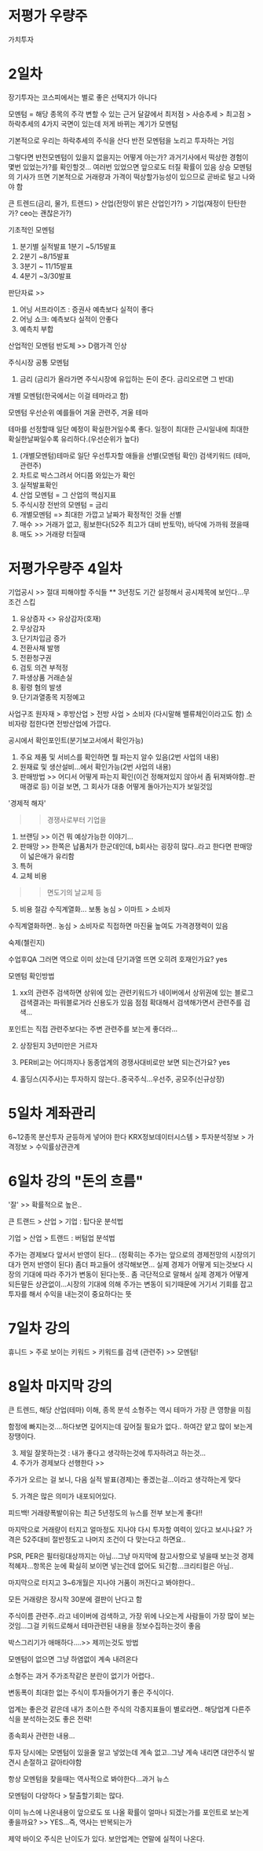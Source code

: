 # 저평가 우량주

가치투자

# 2일차

장기투자는 코스피에서는 별로 좋은 선택지가 아니다

모멘텀 = 해당 종목의 주각 변할 수 있는 근거
달걀에서 최저점 > 사승추세 > 최고점 > 하락추세의 4가지 국면이 있는데
저게 바뀌는 계기가 모멘텀

기본적으로 우리는 하락추세의 주식을 산다
반전 모멘텀을 노리고 투자하는 거임

그렇다면 반전모멘텀이 있을지 없을지는 어떻게 아는가?
과거기사에서 떡상한 경험이 몇번 있었는가?를 확인할것...
여러번 있었으면 앞으로도 터질 확률이 있음
상승 모멘텀의 기사가 뜨면 기본적으로 거래량과 가격이 떡상할가능성이 있으므로
곧바로 털고 나와야 함

큰 트렌드(금리, 물가, 트렌드) > 산업(전망이 밝은 산업인가?) > 기업(재정이 탄탄한가? ceo는 괜찮은가?)

기초적인 모멘텀
1. 분기별 실적발표 1분기 ~5/15발표
2. 2분기 ~8/15발표
3. 3분기 ~ 11/15발표
4. 4분기 ~3/30발표

판단자료 >> 
1. 어닝 서프라이즈 : 증권사 예측보다 실적이 좋다
2. 어닝 쇼크: 예측보다 실적이 안좋다
3. 예측치 부합

산업적인 모멘텀
반도체 >> D램가격 인상

주식시장 공통 모멘텀
1. 금리 (금리가 올라가면 주식시장에 유입하는 돈이 준다. 금리오르면 그 반대)

개별 모멘텀(한국에서는 이걸 테마라고 함)

모멘텀 우선순위
예를들어
겨울 관련주, 겨울 테마

테마를 선정할때 일단 예정이 확실한거일수록 좋다.
일정이 최대한 근시일내에 최대한 확실한날짜일수록 유리하다.(우선순위가 높다)

1. (개별모멘텀)테마로 일단 우선투자할 애들을 선별(모멘텀 확인) 검색키워드 (테마, 관련주)
2. 차트로 박스그려서 어디쯤 와있는가 확인
3. 실적발표확인
4. 산업 모멘텀 = 그 산업의 핵심지표
5. 주식시장 전반의 모멘텀 = 금리
6. 개별모멘텀 => 최대한 가깝고 날짜가 확정적인 것들 선별
7. 매수 >> 거래가 없고, 횡보한다(52주 최고가 대비 반토막), 바닥에 가까워 졌을때
8. 매도 >> 거래량 터질때

# 저평가우량주 4일차

기업공시 >> 절대 피해야할 주식들
** 3년정도 기간 설정해서 공시제목에 보인다...무조건 스킵

1. 유상증자 <> 유상감자(호재)
2. 무상감자 
3. 단기차입금 증가
4. 전환사채 발행
5. 전환청구권
6. 검토 의견 부적정
7. 파생상품 거래손실
8. 횡령 혐의 발생
9. 단기과열종목 지정예고

사업구조
원자재 > 후방산업 > 전방 사업 > 소비자 (다시말해 밸류체인이라고도 함)
소비자랑 접한다면 전방산업에 가깝다.

공시에서 확인포인트(분기보고서에서 확인가능)
1. 주요 제품 및 서비스를 확인하면 뭘 파는지 알수 있음(2번 사업의 내용)
2. 원재료 및 생산설비...에서 확인가능(2번 사업의 내용)
3. 판매방법 >> 어디서 어떻게 파는지 확인(이건 정해져있지 않아서 좀 뒤져봐야함..판매경로 등)
이걸 보면, 그 회사가 대충 어떻게 돌아가는지가 보일것임

'경제적 해자'
>> 경쟁사로부터 기업을 

1. 브랜딩 >> 이건 뭐 예상가능한 이야기...
2. 판매망 >> 한쪽은 납품처가 한군데인데, b회사는 굉장히 많다..라고 한다면 판매망이 넓은애가 유리함
3. 특허
4. 교체 비용
>> 면도기의 날교체 등
5. 비용 절감
수직계열화...
보통
농심 > 이마트 > 소비자

수직계열화하면..
농심 > 소비자로 직접하면 마진율 높여도 가격경쟁력이 있음

숙제(첼린지)

수업후QA
그러면 역으로 이미 샀는데 단기과열 뜨면 오히려 호재인가요? yes

모멘텀 확인방법
1. xx의 관련주 검색하면 상위에 있는 관련키워드가 
네이버에서 상위권에 있는 블로그검색결과는 파워블로거라 신용도가 있음
점점 확대해서 검색해가면서 관련주를 검색...

포인트는 직접 관련주보다는 주변 관련주를 보는게 좋더라...

2. 상장된지 3년미만은 거르자

3. PER비교는 어디까지나 동종업계의 경쟁사대비로만 보면 되는건가요? yes
4. 홀딩스(지주사)는 투자하지 않는다..중국주식...우선주, 공모주(신규상장)

# 5일차 계좌관리
6~12종목 분산투자
균등하게 넣어야 한다
KRX정보데이터시스템 > 투자분석정보 > 가격정보 > 수익률상관관계

# 6일차 강의 "돈의 흐름"

'잘' >> 확률적으로 높은..

큰 트랜드 > 산업 > 기업 : 탑다운 분석법

기업 > 산업 > 트랜드 : 버텀업 분석법

주가는 경제보다 앞서서 반영이 된다...
(정확히는 주가는 앞으로의 경제전망의 시장의기대가 먼저 반영이 된다)
좀더 파고들어 생각해보면...
실제 경제가 어떻게 되는것보다 시장의 기대에 따라 주가가 변동이 된다는뜻..
좀 극단적으로 말해서 실제 경제가 어떻게 되든말든 상관없이...시장의 기대에 의해 주가는 변동이 되기때문에
거기서 기회를 잡고 투자를 해서 수익을 내는것이 중요하다는 뜻

# 7일차 강의
휴니드 > 주로 보이는 키워드 > 키워드를 검색 (관련주) >> 모멘텀!

# 8일차 마지막 강의

큰 트렌드, 해당 산업(테마) 이해, 종목 분석
소형주는 역시 테마가 가장 큰 영향을 미침

함정에 빠지는것....하다보면 깊어지는데 깊어질 필요가 없다..
하여간 얕고 많이 보는게 장땡이다.

3. 제일 잘못하는것 : 내가 좋다고 생각하는것에 투자하려고 하는것...
4. 주가가 경제보다 선행한다 >> 

주가가 오르는 걸 보니, 다음 실적 발표(경제)는 좋겠는걸...이라고 생각하는게 맞다

5. 가격은 많은 의미가 내포되어있다.

피드백! 거래량폭발이유는 최근 5년정도의 뉴스를 전부 보는게 좋다!!

마지막으로 거래량이 터지고 얼마정도 지나야 다시 투자할 여력이 있다고 보시나요? 가격은 52주대비 절반정도고 나머지 조건이 다 맞는다고 하면요..

PSR, PER은 필터링대상까지는 아님...그냥 마지막에 참고사항으로 넣을때 보는것
경제적혜자...항목은 눈에 확실히 보이면 넣는건데 없어도 되긴함...크리티컬은 아님..

마지막으로 터지고 3~6개월은 지나야 거품이 꺼진다고 봐야한다..

모든 거래량은 장시작 30분에 결판이 난다고 함

주식이름 관련주..라고 네이버에 검색하고, 
가장 위에 나오는게 사람들이 가장 많이 보는것임...그걸 키워드로해서 테마관련된 내용을 정보수집하는것이 좋음

박스그리기가 애매하다....>> 제끼는것도 방법

모멘텀이 없으면 그냥 하염없이 계속 내려온다

소형주는 과거 주가조작같은 분란이 없기가 어렵다..

변동폭이 최대한 없는 주식이 투자들어가기 좋은 주식이다.

업계는 좋은것 같은데 내가 초이스한 주식의 각종지표들이 별로라면..
해당업계 다른주식을 분석하는것도 좋은 전략!

종속회사 관련한 내용...

투자 당시에는 모멘텀이 있을줄 알고 넣었는데 계속 없고..그냥 계속 내리면 대안주식 발견시 손절하고 갈아타야함

항상 모멘텀을 찾을때는 역사적으로 봐야한다...과거 뉴스

모멘텀이 다양하다 > 탈출할기회는 많다.

이미 뉴스에 나온내용이 앞으로도 또 나올 확률이 얼마나 되겠는가를 포인트로 보는게 좋을까요? >> YES...즉, 역사는 반복되는가

제약 바이오 주식은 난이도가 있다.
보안업계는 연말에 실적이 나온다.

